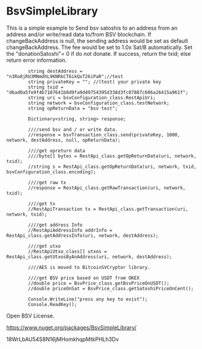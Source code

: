 # BsvSimpleLibrary
This is a simple example to Send bsv satoshis to an address from an address and/or write/read data to/from BSV blockchain. 
If changeBackAddress is null, the sending address would be set as default changeBackAddress. 
The fee would be set to 1.0x Sat/B automatically. 
Set the "donationSatoshi"= 0 if do not donate. 
If success, return the txid; else return error information. 

            string destAddress = "n3Ro8jRU3MNmdhL9KNRkCT6ikQxT26iPaR";//test
            string privateKey = ""; //(test) your private key
            string txid = "d6ad0a5fe9f4b7187641b8d9fa9d49754395d338d3fc07887c606a26415a961f";
            string uri = bsvConfiguration_class.RestApiUri;
            string network = bsvConfiguration_class.testNetwork;
            string opReturnData = "bsv test";

            Dictionary<string, string> response;

            ////send bsv and / or write data.
            //response = bsvTransaction_class.send(privateKey, 1000, network, destAddress, null, opReturnData);

            ////get opreturn data
            ////byte[] bytes = RestApi_class.getOpReturnData(uri, network, txid);
            //string s = RestApi_class.getOpReturnData(uri, network, txid, bsvConfiguration_class.encoding);

            ////get raw tx
            //response = RestApi_class.getRawTransaction(uri, network, txid);

            ////get tx
            //RestApiTransaction tx = RestApi_class.getTransaction(uri, network, txid);

            ////get address Info
            //RestApiAddressInfo addrInfo = RestApi_class.getAddressInfo(uri, network, destAddress);

            ////get utxo
            //RestApiUtxo_class[] utxos = RestApi_class.getUtxosByAnAddress(uri, network, destAddress);

            ////AES is moved to BitcoinSVCryptor library.
            
            ////get BSV price based on USDT from OKEX
            //double price = BsvPrice_class.getBsvPriceOnUSDT();
            //double priceOnSat = BsvPrice_class.getSatoshiPriceOnCent();

            Console.WriteLine("press any key to exist");
            Console.ReadKey();

Open BSV License.

https://www.nuget.org/packages/BsvSimpleLibrary/

18WrLbAU54S8N16jMHomkhqpMtkPHLh3Dv
